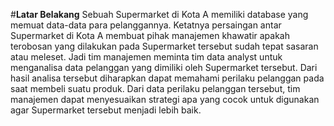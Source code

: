 #**Latar Belakang**
Sebuah Supermarket di Kota A memiliki database yang memuat data-data para pelanggannya. Ketatnya persaingan antar Supermarket di Kota A membuat pihak manajemen khawatir apakah terobosan yang dilakukan pada Supermarket tersebut sudah tepat sasaran atau meleset. Jadi tim manajemen meminta tim data analyst untuk menganalisa data pelanggan yang dimiliki oleh Supermarket tersebut. Dari hasil analisa tersebut diharapkan dapat memahami perilaku pelanggan pada saat membeli suatu produk. Dari data perilaku pelanggan tersebut, tim manajemen dapat menyesuaikan strategi apa yang cocok untuk digunakan agar Supermarket tersebut menjadi lebih baik. 
